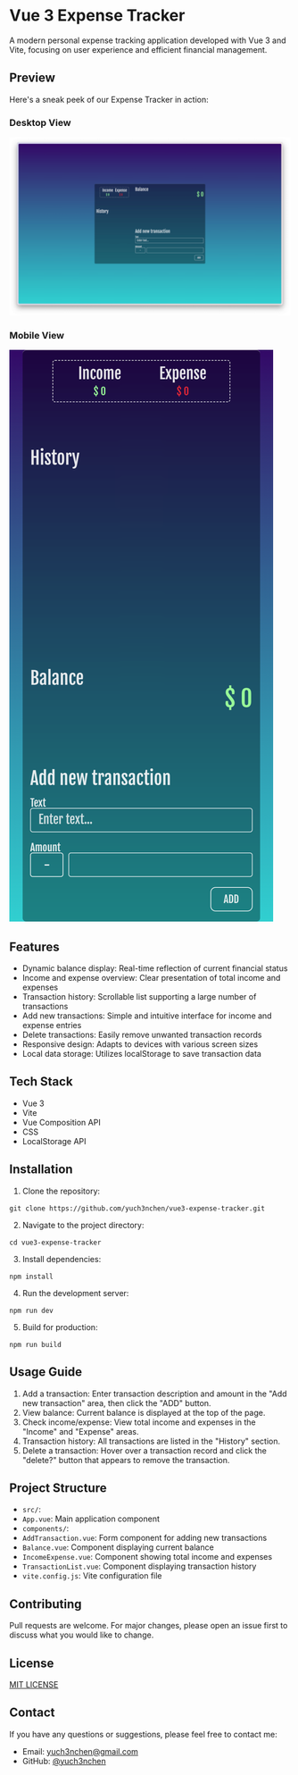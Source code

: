 # Vue 3 Expense Tracker

A modern personal expense tracking application developed with Vue 3 and Vite, focusing on user experience and efficient financial management.

## Preview

Here's a sneak peek of our Expense Tracker in action:

### Desktop View

![Desktop View of Expense Tracker](/screenshots/app-screenshot-desktop.png)

### Mobile View

![Mobile View of Expense Tracker](/screenshots/app-screenshot-mobile.png)

## Features

- Dynamic balance display: Real-time reflection of current financial status
- Income and expense overview: Clear presentation of total income and expenses
- Transaction history: Scrollable list supporting a large number of transactions
- Add new transactions: Simple and intuitive interface for income and expense entries
- Delete transactions: Easily remove unwanted transaction records
- Responsive design: Adapts to devices with various screen sizes
- Local data storage: Utilizes localStorage to save transaction data

## Tech Stack

- Vue 3
- Vite
- Vue Composition API
- CSS
- LocalStorage API

## Installation

1. Clone the repository:

```
git clone https://github.com/yuch3nchen/vue3-expense-tracker.git
```

2. Navigate to the project directory:

```
cd vue3-expense-tracker
```

3. Install dependencies:

```
npm install
```

4. Run the development server:

```
npm run dev
```

5. Build for production:

```
npm run build
```

## Usage Guide

1. Add a transaction: Enter transaction description and amount in the "Add new transaction" area, then click the "ADD" button.
2. View balance: Current balance is displayed at the top of the page.
3. Check income/expense: View total income and expenses in the "Income" and "Expense" areas.
4. Transaction history: All transactions are listed in the "History" section.
5. Delete a transaction: Hover over a transaction record and click the "delete?" button that appears to remove the transaction.

## Project Structure

- `src/`:
- `App.vue`: Main application component
- `components/`:
- `AddTransaction.vue`: Form component for adding new transactions
- `Balance.vue`: Component displaying current balance
- `IncomeExpense.vue`: Component showing total income and expenses
- `TransactionList.vue`: Component displaying transaction history
- `vite.config.js`: Vite configuration file

## Contributing

Pull requests are welcome. For major changes, please open an issue first to discuss what you would like to change.

## License

[MIT LICENSE](LICENSE)

## Contact

If you have any questions or suggestions, please feel free to contact me:

- Email: yuch3nchen@gmail.com
- GitHub: [@yuch3nchen](https://github.com/yuch3nchen)

